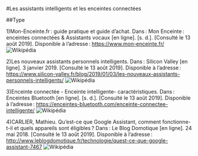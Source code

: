 #Les assistants intelligents et les enceintes connectées

##Type

1)Mon-Enceinte.fr : guide pratique et guide d’achat. Dans : Mon Enceinte : enceintes connectées & Assistants vocaux [en ligne]. [s. d.]. [Consulté le 13 août 2019]. Disponible à l’adresse : https://www.mon-enceinte.fr/
![Wikipédia](https://user-images.githubusercontent.com/50197038/63185045-41cbac00-c059-11e9-927c-64c05cb85899.png)

2)Les nouveaux assistants personnels intelligents. Dans : Silicon Valley [en ligne]. 3 janvier 2019. [Consulté le 13 août 2019]. Disponible à l’adresse : https://www.silicon-valley.fr/blog/2019/01/03/les-nouveaux-assistants-personnels-intelligents/
![Wikipédia](https://user-images.githubusercontent.com/50197038/63185143-7f303980-c059-11e9-98ad-3bcf65b2d47c.png)

3)Enceinte connectée - Enceinte intelligente- caractéristiques. Dans : Enceintes Bluetooth [en ligne]. [s. d.]. [Consulté le 13 août 2019]. Disponible à l’adresse : https://enceintes-bluetooth.com/enceinte-connectee-intelligente/
![Wikipédia](https://user-images.githubusercontent.com/50197038/63185043-41cbac00-c059-11e9-8b3f-f49191d7d410.png)

4)CARLIER, Mathieu. Qu’est-ce que Google Assistant, comment fonctionne-t-il et quels appareils sont éligibles ? Dans : Le Blog Domotique [en ligne]. 24 mai 2018. [Consulté le 13 août 2019]. Disponible à l’adresse : http://www.leblogdomotique.fr/technologie/quest-ce-que-google-assistant-7467
![Wikipédia](https://user-images.githubusercontent.com/50197038/63185047-42644280-c059-11e9-9447-bf5b34a65cde.png)
